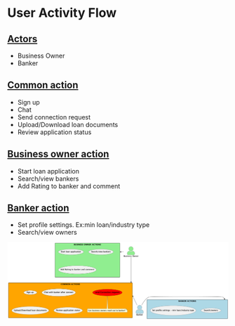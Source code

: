 # User Activity Flow
## <u>Actors</u>
- Business Owner
- Banker

## <u>Common action</u>
- Sign up
- Chat
- Send connection request
- Upload/Download loan documents
- Review application status

## <u>Business owner action</u>
- Start loan application
- Search/view bankers
- Add Rating to banker and comment

## <u>Banker action</u>
- Set profile settings. Ex:min loan/industry type
- Search/view owners

![activity.png](../../resources/assets/activity.png)